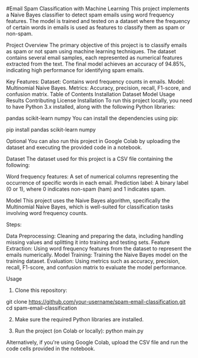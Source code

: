 #Email Spam Classification with Machine Learning
This project implements a Naive Bayes classifier to detect spam emails using word frequency features. The model is trained and tested on a dataset where the frequency of certain words in emails is used as features to classify them as spam or non-spam.

Project Overview
The primary objective of this project is to classify emails as spam or not spam using machine learning techniques. The dataset contains several email samples, each represented as numerical features extracted from the text. The final model achieves an accuracy of 94.85%, indicating high performance for identifying spam emails.

Key Features:
Dataset: Contains word frequency counts in emails.
Model: Multinomial Naive Bayes.
Metrics: Accuracy, precision, recall, F1-score, and confusion matrix.
Table of Contents
Installation
Dataset
Model
Usage
Results
Contributing
License
Installation
To run this project locally, you need to have Python 3.x installed, along with the following Python libraries:

pandas
scikit-learn
numpy
You can install the dependencies using pip:

pip install pandas scikit-learn numpy


Optional
You can also run this project in Google Colab by uploading the dataset and executing the provided code in a notebook.


Dataset
The dataset used for this project is a CSV file containing the following:

Word frequency features: A set of numerical columns representing the occurrence of specific words in each email.
Prediction label: A binary label (0 or 1), where 0 indicates non-spam (ham) and 1 indicates spam.

Model
This project uses the Naive Bayes algorithm, specifically the Multinomial Naive Bayes, which is well-suited for classification tasks involving word frequency counts.

Steps:

Data Preprocessing: Cleaning and preparing the data, including handling missing values and splitting it into training and testing sets.
Feature Extraction: Using word frequency features from the dataset to represent the emails numerically.
Model Training: Training the Naive Bayes model on the training dataset.
Evaluation: Using metrics such as accuracy, precision, recall, F1-score, and confusion matrix to evaluate the model performance.

Usage
1. Clone this repository:

git clone https://github.com/your-username/spam-email-classification.git
cd spam-email-classification

2. Make sure the required Python libraries are installed.

3. Run the project (on Colab or locally):
python main.py

Alternatively, if you're using Google Colab, upload the CSV file and run the code cells provided in the notebook.
